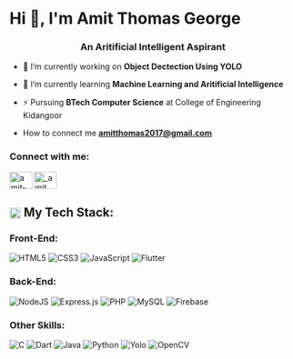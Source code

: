 <h1> Hi 👋, I'm Amit Thomas George </h1>
<h3 align="center"> An Aritificial Intelligent Aspirant</h3>

- 🔭 I’m currently working on **Object Dectection Using YOLO**

- 🌱 I’m currently learning **Machine Learning and Aritificial Intelligence**

- ⚡ Pursuing **BTech Computer Science** at College of Engineering Kidangoor
  
- How to connect me
  **amitthomas2017@gmail.com**

<h3 align="left">Connect with me:</h3>
<p align="left">
<a href="https://www.linkedin.com/in/amit-thomas-george-1975821ab" target="blank"><img align="left" src="https://raw.githubusercontent.com/rahuldkjain/github-profile-readme-generator/master/src/images/icons/Social/linked-in-alt.svg" alt="amit-thomas-george-1975821ab" height="30" width="40" /></a>
<a href="https://www.instagram.com/_amit__07" target="blank"><img align="center" src="https://raw.githubusercontent.com/rahuldkjain/github-profile-readme-generator/master/src/images/icons/Social/instagram.svg" alt="_amit__07" height="30" width="40" /></a>
</p>

## <img src="https://github.com/user-attachments/assets/abf6604f-539c-4a60-9618-e4f07ba780de" width="20" height="20" style="vertical-align: middle;" />  My Tech Stack:
### Front-End:
![HTML5](https://img.shields.io/badge/html5-%23E34F26.svg?style=for-the-badge&logo=html5&logoColor=white) ![CSS3](https://img.shields.io/badge/css3-%231572B6.svg?style=for-the-badge&logo=css3&logoColor=white) ![JavaScript](https://img.shields.io/badge/javascript-%23323330.svg?style=for-the-badge&logo=javascript&logoColor=%23F7DF1E) ![Flutter](https://img.shields.io/badge/Flutter-%2302569B.svg?style=for-the-badge&logo=Flutter&logoColor=white)

### Back-End:
![NodeJS](https://img.shields.io/badge/node.js-6DA55F?style=for-the-badge&logo=node.js&logoColor=white) ![Express.js](https://img.shields.io/badge/express.js-%23404d59.svg?style=for-the-badge&logo=express&logoColor=%2361DAFB) ![PHP](https://img.shields.io/badge/php-%23777BB4.svg?style=for-the-badge&logo=php&logoColor=white) ![MySQL](https://img.shields.io/badge/mysql-4479A1.svg?style=for-the-badge&logo=mysql&logoColor=white) ![Firebase](https://img.shields.io/badge/firebase-red.svg?style=for-the-badge&logo=firebase&logoColor=white&logoSize=auto)

### Other Skills:
![C](https://img.shields.io/badge/c-%2300599C.svg?style=for-the-badge&logo=c&logoColor=white) ![Dart](https://img.shields.io/badge/dart-%230175C2.svg?style=for-the-badge&logo=dart&logoColor=white) ![Java](https://img.shields.io/badge/java-%23ED8B00.svg?style=for-the-badge&logo=openjdk&logoColor=white) ![Python](https://img.shields.io/badge/python-3670A0?style=for-the-badge&logo=python&logoColor=ffdd54) ![Yolo](https://img.shields.io/badge/Yolo-red.svg?style=for-the-badge&logo=Yolo&logoColor=white&logoSize=auto
) ![OpenCV](https://img.shields.io/badge/opencv-%23white.svg?style=for-the-badge&logo=opencv&logoColor=white)


<!--
**amitthomasgeorge/amitthomasgeorge** is a ✨ _special_ ✨ repository because its `README.md` (this file) appears on your GitHub profile.

Here are some ideas to get you started:

- 🔭 I’m currently working on ...
- 🌱 I’m currently learning ...
- 👯 I’m looking to collaborate on ...
- 🤔 I’m looking for help with ...
- 💬 Ask me about ...
- 📫 How to reach me: ...
- 😄 Pronouns: ...
- ⚡ Fun fact: ...
-->
